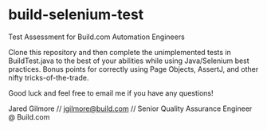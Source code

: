 # build-selenium-test
Test Assessment for Build.com Automation Engineers

Clone this repository and then complete the unimplemented tests in BuildTest.java to the best of your abilities while using Java/Selenium best practices. Bonus points for correctly using Page Objects, AssertJ, and other nifty tricks-of-the-trade. 

Good luck and feel free to email me if you have any questions!

Jared Gilmore // jgilmore@build.com // Senior Quality Assurance Engineer @ Build.com
